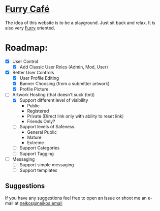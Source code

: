 [Furry Café](furry.cafe)
=========

The idea of this website is to be a playground. Just sit back and relax.
It is also very [Furry](https://en.wikipedia.org/wiki/Furry_fandom) oriented.

Roadmap:
==================

- [x] User Control
    - [x] Add Classic User Roles (Admin, Mod, User)
- [x] Better User Controls
    - [x] User Profile Editing
    - [x] Banner Choosing (from a submitter artwork)
    - [x] Profile Picture
- [ ] Artwork Hosting (that doesn't suck (tm))
    - [x] Support different level of visibility
        - Public
        - Registered
        - Private (Direct link only with ability to reset link)
        - Friends Only?
    - [ ] Support levels of Safeness
        - General Public
        - Mature
        - Extreme
    - [ ] Support Categories
    - [ ] Support Tagging
- [ ] Messaging
    - [ ] Support simple messaging
    - [ ] Support templates

## Suggestions

If you have any suggestions feel free to open an issue or shoot me an e-mail at
neikos@neikos.email
